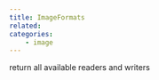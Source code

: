 ```yaml
---
title: ImageFormats
related:
categories:
    - image
---
```


return all available readers and writers